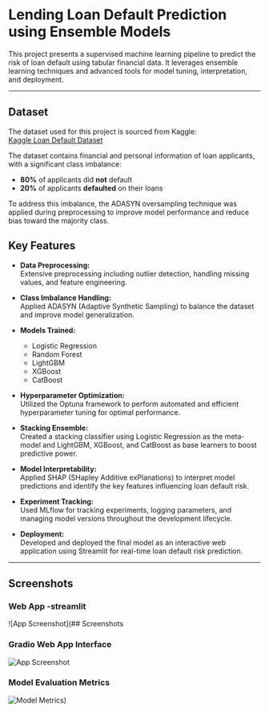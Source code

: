 # Lending Loan Default Prediction using Ensemble Models

This project presents a supervised machine learning pipeline to predict the risk of loan default using tabular financial data. It leverages ensemble learning techniques and advanced tools for model tuning, interpretation, and deployment.

---
## Dataset

The dataset used for this project is sourced from Kaggle:  
[Kaggle Loan Default Dataset](https://www.kaggle.com/datasets/saurabh13nov/lending-club-loan-data)  

The dataset contains financial and personal information of loan applicants, with a significant class imbalance:  
- **80%** of applicants did **not** default  
- **20%** of applicants **defaulted** on their loans  

To address this imbalance, the ADASYN oversampling technique was applied during preprocessing to improve model performance and reduce bias toward the majority class.

## Key Features

- **Data Preprocessing:**  
  Extensive preprocessing including outlier detection, handling missing values, and feature engineering.

- **Class Imbalance Handling:**  
  Applied ADASYN (Adaptive Synthetic Sampling) to balance the dataset and improve model generalization.

- **Models Trained:**  
  - Logistic Regression  
  - Random Forest  
  - LightGBM  
  - XGBoost  
  - CatBoost

- **Hyperparameter Optimization:**  
  Utilized the Optuna framework to perform automated and efficient hyperparameter tuning for optimal performance.

- **Stacking Ensemble:**  
  Created a stacking classifier using Logistic Regression as the meta-model and LightGBM, XGBoost, and CatBoost as base learners to boost predictive power.

- **Model Interpretability:**  
  Applied SHAP (SHapley Additive exPlanations) to interpret model predictions and identify the key features influencing loan default risk.

- **Experiment Tracking:**  
  Used MLflow for tracking experiments, logging parameters, and managing model versions throughout the development lifecycle.

- **Deployment:**  
  Developed and deployed the final model as an interactive web application using Streamlit for real-time loan default risk prediction.

---
## Screenshots

### Web App -streamlit

![App Screenshot](## Screenshots

### Gradio Web App Interface

![App Screenshot](images/app_screenshot.png)

### Model Evaluation Metrics

![Model Metrics](images/model_metrics.png))

